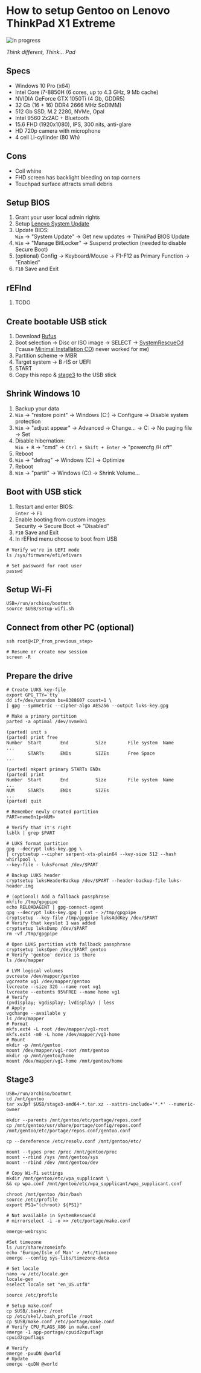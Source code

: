 # How to setup Gentoo on Lenovo ThinkPad X1 Extreme

![in progress](https://img.shields.io/badge/-in%20progress-red)

*Think different, Think… Pad*

## Specs

- Windows 10 Pro (x64)
- Intel Core i7-8850H (6 cores, up to 4.3 GHz, 9 Mb cache)
- NVIDIA GeForce GTX 1050Ti (4 Gb, GDDR5)
- 32 Gb (16 + 16) DDR4 2666 MHz SoDIMM)
- 512 Gb SSD, M.2 2280, NVMe, Opal
- Intel 9560 2x2AC + Bluetooth
- 15.6 FHD (1920x1080), IPS, 300 nits, anti-glare
- HD 720p camera with microphone
- 4 cell Li-cyllinder (80 Wh)

## Cons

- Coil whine
- FHD screen has backlight bleeding on top corners
- Touchpad surface attracts small debris

## Setup BIOS

1. Grant your user local admin rights
1. Setup [Lenovo System Update](https://support.lenovo.com/lv/en/downloads/ds012808)
1. Update BIOS:  
   `Win` → "System Update" → Get new updates → ThinkPad BIOS Update
1. `Win` → "Manage BitLocker" → Suspend protection
   (needed to disable Secure Boot)
1. (optional) Config → Keyboard/Mouse → F1-F12 as Primary Function → "Enabled"
1. `F10` Save and Exit

## rEFInd

1. TODO

## Create bootable USB stick

1. Download [Rufus](https://rufus.ie)
1. Boot selection → Disc or ISO image → SELECT → [SystemRescueCd](
   http://www.system-rescue-cd.org/Download)
   ('cause [Minimal Installation CD](https://www.gentoo.org/downloads))
   never worked for me)
1. Partition scheme → MBR
1. Target system → B♂IS or UEFI
1. START
1. Copy this repo & [stage3](https://www.gentoo.org/downloads) to the USB stick

## Shrink Windows 10

1. Backup your data
1. `Win` → "restore point" → Windows (C:) → Configure → Disable system
   protection
1. `Win` → "adjust appear" → Advanced → Change… → C: → No paging file → Set
1. Disable hibernation:  
   `Win + R` → "cmd" → `Ctrl + Shift + Enter` → "powercfg /H off"
1. Reboot
1. `Win` → "defrag" → Windows (C:) → Optimize
1. Reboot
1. `Win` → "partit" → Windows (C:) → Shrink Volume…

## Boot with USB stick

1. Restart and enter BIOS:  
   `Enter` → `F1`
1. Enable booting from custom images:  
   Security → Secure Boot → "Disabled"
1. `F10` Save and Exit
1. In rEFInd menu choose to boot from USB

```
# Verify we're in UEFI mode
ls /sys/firmware/efi/efivars

# Set password for root user
passwd
```

## Setup Wi-Fi

```
USB=/run/archiso/bootmnt
source $USB/setup-wifi.sh
```

## Connect from other PC (optional)

```
ssh root@<IP_from_previous_step>

# Resume or create new session
screen -R
```

## Prepare the drive

```
# Create LUKS key-file
export GPG_TTY=`tty`
dd if=/dev/urandom bs=8388607 count=1 \
| gpg --symmetric --cipher-algo AES256 --output luks-key.gpg

# Make a primary partition
parted -a optimal /dev/nvme0n1

(parted) unit s
(parted) print free
Number  Start       End          Size        File system  Name
...
        STARTs      ENDs         SIZEs       Free Space
...

(parted) mkpart primary STARTs ENDs
(parted) print
Number  Start       End          Size        File system  Name
...
NUM     STARTs      ENDs         SIZEs
...
(parted) quit

# Remember newly created partition
PART=nvme0n1p<NUM>

# Verify that it's right
lsblk | grep $PART

# LUKS format partition
gpg --decrypt luks-key.gpg \
| cryptsetup --cipher serpent-xts-plain64 --key-size 512 --hash whirlpool \
--key-file - luksFormat /dev/$PART

# Backup LUKS header
cryptsetup luksHeaderBackup /dev/$PART --header-backup-file luks-header.img

# (optional) Add a fallback passphrase
mkfifo /tmp/gpgpipe
echo RELOADAGENT | gpg-connect-agent
gpg --decrypt luks-key.gpg | cat - >/tmp/gpgpipe
cryptsetup --key-file /tmp/gpgpipe luksAddKey /dev/$PART
# Verify that keyslot 1 was added
cryptsetup luksDump /dev/$PART
rm -vf /tmp/gpgpipe

# Open LUKS partition with fallback passphrase
cryptsetup luksOpen /dev/$PART gentoo
# Verify 'gentoo' device is there
ls /dev/mapper

# LVM logical volumes
pvcreate /dev/mapper/gentoo
vgcreate vg1 /dev/mapper/gentoo
lvcreate --size 32G --name root vg1
lvcreate --extents 95%FREE --name home vg1
# Verify
(pvdisplay; vgdisplay; lvdisplay) | less
# Apply
vgchange --available y
ls /dev/mapper
# Format
mkfs.ext4 -L root /dev/mapper/vg1-root
mkfs.ext4 -m0 -L home /dev/mapper/vg1-home
# Mount
mkdir -p /mnt/gentoo
mount /dev/mapper/vg1-root /mnt/gentoo
mkdir -p /mnt/gentoo/home
mount /dev/mapper/vg1-home /mnt/gentoo/home
```

## Stage3

```
USB=/run/archiso/bootmnt
cd /mnt/gentoo
tar xvJpf $USB/stage3-amd64-*.tar.xz --xattrs-include='*.*' --numeric-owner

mkdir --parents /mnt/gentoo/etc/portage/repos.conf
cp /mnt/gentoo/usr/share/portage/config/repos.conf /mnt/gentoo/etc/portage/repos.conf/gentoo.conf

cp --dereference /etc/resolv.conf /mnt/gentoo/etc/

mount --types proc /proc /mnt/gentoo/proc
mount --rbind /sys /mnt/gentoo/sys
mount --rbind /dev /mnt/gentoo/dev

# Copy Wi-Fi settings
mkdir /mnt/gentoo/etc/wpa_supplicant \
&& cp wpa.conf /mnt/gentoo/etc/wpa_supplicant/wpa_supplicant.conf

chroot /mnt/gentoo /bin/bash
source /etc/profile
export PS1="(chroot) ${PS1}"

# Not available in SystemRescueCd
# mirrorselect -i -o >> /etc/portage/make.conf

emerge-webrsync

#Set timezone
ls /usr/share/zoneinfo
echo 'Europe/Isle_of_Man' > /etc/timezone
emerge --config sys-libs/timezone-data

# Set locale
nano -w /etc/locale.gen
locale-gen
eselect locale set "en_US.utf8"

source /etc/profile

# Setup make.conf
cp $USB/.bashrc /root
cp /etc/skel/.bash_profile /root
cp $USB/make.conf /etc/portage/make.conf
# Verify CPU_FLAGS_X86 in make.conf
emerge -1 app-portage/cpuid2cpuflags
cpuid2cpuflags

# Verify
emerge -pvuDN @world
# Update
emerge -quDN @world
```
